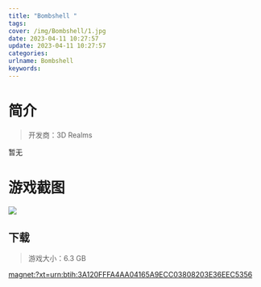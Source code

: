 ```yaml
---
title: "Bombshell "
tags: 
cover: /img/Bombshell/1.jpg
date: 2023-04-11 10:27:57
update: 2023-04-11 10:27:57
categories: 
urlname: Bombshell
keywords: 
---
```

# 简介

> 开发商：3D Realms

暂无

# 游戏截图

![](/img/Bombshell/2.jpg)


## 下载

> 游戏大小：6.3 GB

[magnet:?xt=urn:btih:3A120FFFA4AA04165A9ECC03808203E36EEC5356](magnet:?xt=urn:btih:3A120FFFA4AA04165A9ECC03808203E36EEC5356)